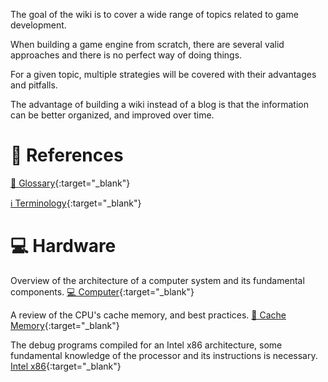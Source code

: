 The goal of the wiki is to cover a wide range of topics related to game development.

When building a game engine from scratch, there are several valid approaches and there is no perfect way of doing things.

For a given topic, multiple strategies will be covered with their advantages and pitfalls.

The advantage of building a wiki instead of a blog is that the information can be better organized, and improved over time.

# 📖 References

[💬 Glossary](Glossary.html){:target="_blank"}

[ℹ️ Terminology](Terminology.html){:target="_blank"}

# 💻 Hardware

Overview of the architecture of a computer system and its fundamental components.
[💻 Computer](https://www.notion.so/juliendelezenne/Computer-70c2c3fbbc29446782e02b8e0e6be940){:target="_blank"}

A review of the CPU's cache memory, and best practices.
[🚅 Cache Memory](https://www.notion.so/juliendelezenne/Cache-Memory-718834f4e1ce43549eecdf397833cac1){:target="_blank"}

The debug programs compiled for an Intel x86 architecture, some fundamental knowledge of the processor and its instructions is necessary.
[Intel x86](https://www.notion.so/juliendelezenne/Intel-x86-2401eae3086343d5a9381998ebe9419d){:target="_blank"}
